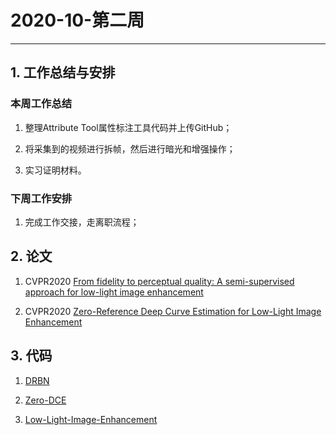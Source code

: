 # 2020-10-第二周

---

## 1. 工作总结与安排

### 本周工作总结

1. 整理Attribute Tool属性标注工具代码并上传GitHub；

2. 将采集到的视频进行拆帧，然后进行暗光和增强操作；

3. 实习证明材料。 

### 下周工作安排

1. 完成工作交接，走离职流程；

## 2. 论文

1. CVPR2020 [From fidelity to perceptual quality: A semi-supervised approach for low-light image enhancement](http://openaccess.thecvf.com/content_CVPR_2020/papers/Yang_From_Fidelity_to_Perceptual_Quality_A_Semi-Supervised_Approach_for_Low-Light_CVPR_2020_paper.pdf)

2. CVPR2020 [Zero-Reference Deep Curve Estimation for Low-Light Image Enhancement](https://openaccess.thecvf.com/content_CVPR_2020/papers/Guo_Zero-Reference_Deep_Curve_Estimation_for_Low-Light_Image_Enhancement_CVPR_2020_paper.pdf)


## 3. 代码

1. [ DRBN ](https://github.com/flyywh/CVPR-2020-Semi-Low-Light)

2. [ Zero-DCE ](https://github.com/Li-Chongyi/Zero-DCE)

3. [ Low-Light-Image-Enhancement ](https://github.com/ymmshi/Awesome-Low-Light-Image-Enhancement)

